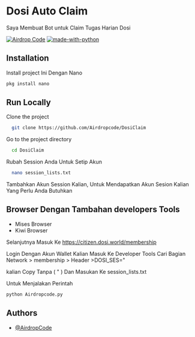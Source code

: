 
# Dosi Auto Claim

Saya Membuat Bot untuk Claim Tugas Harian Dosi


[![Airdrop Code](https://img.shields.io/badge/Airdrop%20Code-Dosi-red)](https://github.com/Airdropcode/DosiClaim/)
[![made-with-python](https://img.shields.io/badge/Made%20with-Python-1f425f.svg)](https://www.python.org/)

## Installation


Install project Ini Dengan Nano 

```bash
pkg install nano
```




## Run Locally

Clone the project

```bash
  git clone https://github.com/Airdropcode/DosiClaim
```

Go to the project directory

```bash
  cd DosiClaim
```

Rubah Session Anda Untuk Setip Akun

```bash
  nano session_lists.txt
```

Tambahkan Akun Session Kalian, Untuk Mendapatkan Akun Sesion Kalian Yang Perlu Anda Butuhkan 



## Browser Dengan Tambahan developers Tools

- Mises Browser
- Kiwi Browser

Selanjutnya Masuk Ke https://citizen.dosi.world/membership

Login Dengan Akun Wallet Kalian
Masuk Ke Developer Tools
Cari Bagian Network > membership > Header >DOSI_SES="

kalian Copy Tanpa ( " )
Dan Masukan Ke session_lists.txt

Untuk Menjalakan Perintah

```bash
python Airdropcode.py
```



## Authors

- [@AirdropCode](https://github.com/Airdropcode/)

